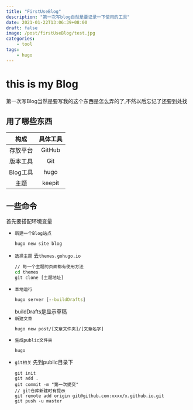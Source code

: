 ```yaml
---
title: "FirstUseBlog"
description: "第一次写blog自然是要记录一下使用的工具"
date: 2021-01-22T13:06:39+08:00
draft: false
image: /post/firstUseBlog/test.jpg
categories:
    - tool
tags:
    - hugo
---
```


# this is my Blog
第一次写Blog当然是要写我的这个东西是怎么弄的了,不然以后忘记了还要到处找

## 用了哪些东西
构成|具体工具
:-:|:-:
存放平台|GitHub
版本工具|Git
Blog工具|hugo
主题|keepit

## 一些命令
首先要搭配环境变量
- `新建一个Blog站点`
    ```cmd
    hugo new site blog
    ```
- `选择主题` 去`themes.gohugo.io`
    ```cmd
    // 每一个主题的页面都有使用方法
    cd themes
    git clone [主题地址]
    ```
- `本地运行`
    ```cmd
    hugo server [--buildDrafts]
    ```
    buildDrafts是显示草稿
- `新建文章`
    ```cmd
    hugo new post/[文章文件夹]/[文章名字]
    ```
- `生成public文件夹`
    ```
    hugo
    ```
- `git相关`
    先到public目录下
    ```git
    git init
    git add .
    git commit -m "第一次提交"
    // git仓库新建时有提示
    git remote add origin git@github.com:xxxx/x.github.io.git
    git push -u master
    ```